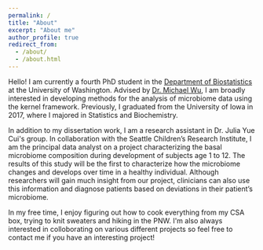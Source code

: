 ```yaml
---
permalink: /
title: "About"
excerpt: "About me"
author_profile: true
redirect_from: 
  - /about/
  - /about.html
---
```


Hello! I am currently a fourth PhD student in the [Department of Biostatistics](https://www.biostat.washington.edu/) at the University of Washington. Advised by [Dr. Michael Wu](https://research.fhcrc.org/wu/en.html), I am broadly interested in developing methods for the analysis of microbiome data using the kernel framework. Previously, I graduated from the University of Iowa in 2017, where I majored in Statistics and Biochemistry.

In addition to my dissertation work, I am a research assistant in Dr. Julia Yue Cui's group. In collaboration with the Seattle Children’s Research Institute, I am the principal data analyst on a project characterizing the basal microbiome composition during development of subjects age 1 to 12. The results of this study will be the first to characterize how the microbiome changes and develops over time in a healthy individual. Although researchers will gain much insight from our project, clinicians can also use this information and diagnose patients based on deviations in their patient’s microbiome.

In my free time, I enjoy figuring out how to cook everything from my CSA box, trying to knit sweaters and hiking in the PNW. I'm also always interested in colloborating on various different projects so feel free to contact me if you have an interesting project!
